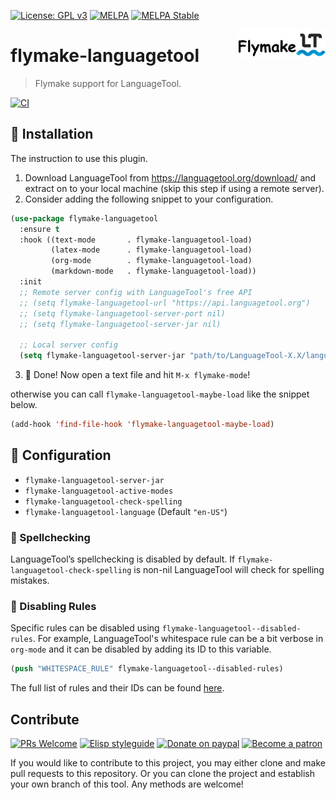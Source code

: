 [![License: GPL v3](https://img.shields.io/badge/License-GPL%20v3-blue.svg)](https://www.gnu.org/licenses/gpl-3.0)
[![MELPA](https://melpa.org/packages/flymake-languagetool-badge.svg)](https://melpa.org/#/flymake-languagetool)
[![MELPA Stable](https://stable.melpa.org/packages/flymake-languagetool-badge.svg)](https://stable.melpa.org/#/flymake-languagetool)

<img align="right" src="./etc/logo.png" with="138" height="46">

# flymake-languagetool
> Flymake support for LanguageTool.

[![CI](https://github.com/emacs-languagetool/flymake-languagetool/actions/workflows/test.yml/badge.svg)](https://github.com/emacs-languagetool/flymake-languagetool/actions/workflows/test.yml)

## :floppy_disk: Installation

The instruction to use this plugin.

1. Download LanguageTool from https://languagetool.org/download/ and
   extract on to your local machine (skip this step if using a remote
   server).
2. Consider adding the following snippet to your configuration.

```el
(use-package flymake-languagetool
  :ensure t
  :hook ((text-mode       . flymake-languagetool-load)
         (latex-mode      . flymake-languagetool-load)
         (org-mode        . flymake-languagetool-load)
         (markdown-mode   . flymake-languagetool-load))
  :init
  ;; Remote server config with LanguageTool's free API
  ;; (setq flymake-languagetool-url "https://api.languagetool.org")
  ;; (setq flymake-languagetool-server-port nil)
  ;; (setq flymake-languagetool-server-jar nil)

  ;; Local server config
  (setq flymake-languagetool-server-jar "path/to/LanguageTool-X.X/languagetool-server.jar"))
```

3. :tada: Done! Now open a text file and hit `M-x flymake-mode`!

otherwise you can call `flymake-languagetool-maybe-load` like the snippet below.

```el
(add-hook 'find-file-hook 'flymake-languagetool-maybe-load)
```

## :wrench: Configuration

* `flymake-languagetool-server-jar`
* `flymake-languagetool-active-modes`
* `flymake-languagetool-check-spelling`
* `flymake-languagetool-language` (Default `"en-US"`)

### :book: Spellchecking

LanguageTool’s spellchecking is disabled by default. If
`flymake-languagetool-check-spelling` is non-nil LanguageTool will check
for spelling mistakes.

### :straight_ruler: Disabling Rules

Specific rules can be disabled using
`flymake-languagetool--disabled-rules`. For example, LanguageTool's
whitespace rule can be a bit verbose in `org-mode` and it can be
disabled by adding its ID to this variable.

```el
(push "WHITESPACE_RULE" flymake-languagetool--disabled-rules)
```

The full list of rules and their IDs can be found [here](https://community.languagetool.org/rule/list?lang=en).

## Contribute

[![PRs Welcome](https://img.shields.io/badge/PRs-welcome-brightgreen.svg)](http://makeapullrequest.com)
[![Elisp styleguide](https://img.shields.io/badge/elisp-style%20guide-purple)](https://github.com/bbatsov/emacs-lisp-style-guide)
[![Donate on paypal](https://img.shields.io/badge/paypal-donate-1?logo=paypal&color=blue)](https://www.paypal.me/jcs090218)
[![Become a patron](https://img.shields.io/badge/patreon-become%20a%20patron-orange.svg?logo=patreon)](https://www.patreon.com/jcs090218)

If you would like to contribute to this project, you may either
clone and make pull requests to this repository. Or you can
clone the project and establish your own branch of this tool.
Any methods are welcome!
